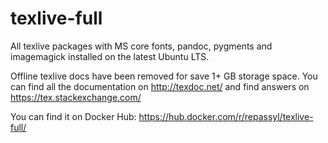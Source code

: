 # texlive-full

All texlive packages with MS core fonts, pandoc, pygments and imagemagick installed on the latest Ubuntu LTS. 

Offline texlive docs have been removed for save 1+ GB storage space. You can find all the documentation on http://texdoc.net/ and find answers on https://tex.stackexchange.com/

You can find it on Docker Hub: https://hub.docker.com/r/repassyl/texlive-full/
